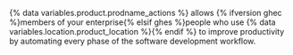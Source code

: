 {% data variables.product.prodname_actions %} allows {% ifversion ghec %}members of your enterprise{% elsif ghes %}people who use {% data variables.location.product_location %}{% endif %} to improve productivity by automating every phase of the software development workflow.
